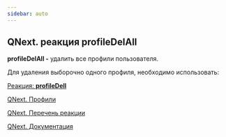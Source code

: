 ```yaml
---
sidebar: auto
---
```


## QNext. реакция profileDelAll

**profileDelAll -** удалить все профили пользователя. 



Для удаления выборочно одного профиля, необходимо использовать:

[Реакция:  **profileDell**](/docs-test/ph/QNext-admin-reaction-profileDel-04-28)



[QNext. Профили](/docs-test/ph/QNext-admin-profile-about-04-25)

[QNext. Перечень реакции](/docs-test/ph/QNext-admin-reaction-about-05-01)

[QNext. Документация](/docs-test/ph/QNext-admin-documentation-05-08)
